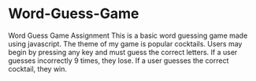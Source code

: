 # Word-Guess-Game
Word Guess Game Assignment
This is a basic word guessing game made using javascript.
The theme of my game is popular cocktails.
Users may begin by pressing any key and must guess the correct letters.
If a user guesses incorrectly 9 times, they lose.
If a user guesses the correct cocktail, they win. 

